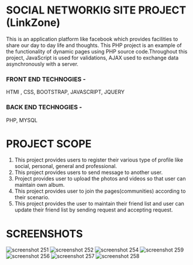 # SOCIAL NETWORKIG SITE PROJECT (LinkZone)
  This is an application platform like facebook which provides facilities to share our day to day life and thoughts.  This PHP project is an example of the functionality of dynamic pages using PHP source code.Throughout this project, JavaScript is used for validations, AJAX  used to exchange data asynchronously with a server.
<h3>FRONT END TECHNOGIES -</h3>
     HTMl , CSS, BOOTSTRAP, JAVASCRIPT, JQUERY
<h3> BACK END TECHNOGIES -</h3>
     PHP, MYSQL </br>
     
# PROJECT SCOPE
1) This project provides users to register their various type of profile like social, personal, general and professional.
2) This project provides users to send message to another user.
3) Project provides user to upload the photos and videos so that user can maintain own album.
4) This project provides user to  join the pages(communities) according to their scenario.
5) This project provides the user to maintain their friend list and user can update their friend list by sending request and accepting request.

# SCREENSHOTS
![screenshot 251](https://cloud.githubusercontent.com/assets/16289294/25417848/d2eee05c-2a0c-11e7-9a28-17037391e27e.png)
![screenshot 252](https://cloud.githubusercontent.com/assets/16289294/25417847/d2ecbcbe-2a0c-11e7-948b-cbfd8cef9054.png)
![screenshot 254](https://cloud.githubusercontent.com/assets/16289294/25417845/d2eb9a46-2a0c-11e7-9ccc-eabdff82953e.png)
![screenshot 259](https://cloud.githubusercontent.com/assets/16289294/25417851/d31d852e-2a0c-11e7-880a-0ae2c0d62606.png)
![screenshot 256](https://cloud.githubusercontent.com/assets/16289294/25417849/d2ef2d14-2a0c-11e7-9ada-f95d66cbbc5f.png)
![screenshot 257](https://cloud.githubusercontent.com/assets/16289294/25417846/d2ec1eda-2a0c-11e7-8b07-6bae94f90804.png)
![screenshot 258](https://cloud.githubusercontent.com/assets/16289294/25417850/d2f18e92-2a0c-11e7-8c35-0a4e33145fab.png)
